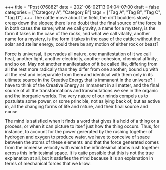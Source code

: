 +++
title = "Post 076882"
date = 2021-06-02T13:04:04-07:00
draft = false
categories = ["Category A", "Category B"]
tags = ["Tag A", "Tag B", "Tag C", "Tag D"]
+++
The cattle move about the field, the drift boulders slowly creep down the slopes; there is no doubt that the final source of the force is in both cases the same; what we call gravity, a name for a mystery, is the form it takes in the case of the rocks, and what we call vitality, another name for a mystery, is the form it takes in the case of the cattle; without the solar and stellar energy, could there be any motion of either rock or beast?

Force is universal, it pervades all nature, one manifestation of it we call heat, another light, another electricity, another cohesion, chemical affinity, and so on. May not another manifestation of it be called life, differing from all the rest more radically than they differ from one another; bound up with all the rest and inseparable from them and identical with them only in its ultimate source in the Creative Energy that is immanent in the universe? I have to think of the Creative Energy as immanent in all matter, and the final source of all the transformations and transmutations we see in the organic and the inorganic worlds. The very nature of our minds compels us to postulate some power, or some principle, not as lying back of, but as active in, all the changing forms of life and nature, and their final source and cause.

The mind is satisfied when it finds a word that gives it a hold of a thing or a process, or when it can picture to itself just how the thing occurs. Thus, for instance, to account for the power generated by the rushing together of hydrogen and oxygen to produce water, we have to conceive of space between the atoms of these elements, and that the force generated comes from the immense velocity with which the infinitesimal atoms rush together across this infinitesimal space. It is quite possible that this is not the true explanation at all, but it satisfies the mind because it is an explanation in terms of mechanical forces that we know.
